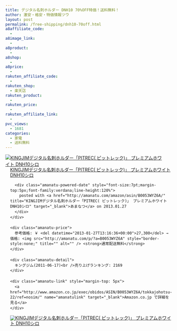 ```yaml
---
title: デジタル名刺ホルダー DNH10 70%OFF特価！送料無料！
author: 激安・格安・特価情報ツウ
layout: post
permalink: /free-shipping/dnh10-70off.html
a8affiliate_code:
  - 
a8image_link:
  - 
a8product:
  - 
a8shop:
  - 
a8price:
  - 
rakuten_affiliate_code:
  - 
rakuten_shop:
  - 楽天店
rakuten_product:
  - 
rakuten_price:
  - 
rakuten_affiliate_link:
  - 
pvc_views:
  - 1681
categories:
  - 家電
  - 送料無料
---
```

<div class="amanatu-box" style="margin-bottom:0px;">
  <div class="amanatu-image" style="float:left;">
    <a href="http://www.amazon.co.jp/exec/obidos/ASIN/B0053WYZ6A/tokkajohotsu-22/ref=nosim/" name="amanatulink" target="_blank"><img src="http://i1.wp.com/ecx.images-amazon.com/images/I/31Zv4IV8NiL._SL160_.jpg?w=546" alt="KINGJIMデジタル名刺ホルダー「PITREC( ピットレック)」 プレミアムホワイト DNH10シロ" style="border: none;" data-recalc-dims="1" /></a>
  </div>
  
  <div class="amanatu-info" style="float:left;margin-left:15px;line-height:120%">
    <div class="amanatu-name" style="margin-bottom:10px;line-height:120%">
      <a href="http://www.amazon.co.jp/exec/obidos/ASIN/B0053WYZ6A/tokkajohotsu-22/ref=nosim/" name="amanatulink" target="_blank">KINGJIMデジタル名刺ホルダー「PITREC( ピットレック)」 プレミアムホワイト DNH10シロ</a> 
      
      <div class="amanatu-powered-date" style="font-size:7pt;margin-top:5px;font-family:verdana;line-height:120%">
        posted with <a href="http://amanatu.com/amazon/asin/B0053WYZ6A/" title="KINGJIMデジタル名刺ホルダー「PITREC( ピットレック)」 プレミアムホワイト DNH10シロ" target="_blank">あまなつ</a> on 2013.01.27
      </div>
    </div>
    
    <div class="amanatu-price">
      参考価格: ￥ <del datetime="2013-01-27T13:16:36+00:00">27,300</del> → 価格: <img src="http://amanatu.com/p/?a=B0053WYZ6A" style="border-style:none;" title="" alt="" /> <strong>通常配送無料</strong>
    </div>
    
    <div class="amanatu-detail">
      キングジム(2011-06-17)<br />売り上げランキング: 2169
    </div>
    
    <div class="amanatu-link" style="margin-top: 5px">
      <a href="http://www.amazon.co.jp/exec/obidos/ASIN/B0053WYZ6A/tokkajohotsu-22/ref=nosim/" name="amanatulink" target="_blank">Amazon.co.jp で詳細を見る</a>
    </div>
  </div>
  
  <div class="amanatu-footer" style="clear: left">
  </div>
  
  <div class="amanatu-imageset">
    <div class="amanatu-image" style="float:left;">
      <a href="http://www.amazon.co.jp/exec/obidos/ASIN/B0053WYZ6A/tokkajohotsu-22/ref=nosim/" name="amanatulink" target="_blank"><img src="http://i1.wp.com/ecx.images-amazon.com/images/I/319LC2RDA1L._AA160_.jpg?w=546" alt="KINGJIMデジタル名刺ホルダー「PITREC( ピットレック)」 プレミアムホワイト DNH10シロ" style="border: none;" data-recalc-dims="1" /></a>
    </div>
    
    <div class="amanatu-image" style="float:left;">
      <a href="http://www.amazon.co.jp/exec/obidos/ASIN/B0053WYZ6A/tokkajohotsu-22/ref=nosim/" name="amanatulink" target="_blank"><img src="http://i1.wp.com/ecx.images-amazon.com/images/I/41kB%2BBf8YCL._AA160_.jpg?w=546" alt="KINGJIMデジタル名刺ホルダー「PITREC( ピットレック)」 プレミアムホワイト DNH10シロ" style="border: none;" data-recalc-dims="1" /></a>
    </div>
    
    <div class="amanatu-image" style="float:left;">
      <a href="http://www.amazon.co.jp/exec/obidos/ASIN/B0053WYZ6A/tokkajohotsu-22/ref=nosim/" name="amanatulink" target="_blank"><img src="http://i0.wp.com/ecx.images-amazon.com/images/I/418oP8cNH6L._AA160_.jpg?w=546" alt="KINGJIMデジタル名刺ホルダー「PITREC( ピットレック)」 プレミアムホワイト DNH10シロ" style="border: none;" data-recalc-dims="1" /></a>
    </div>
    
    <div class="amanatu-footer" style="clear: left">
    </div>
  </div>
</div>